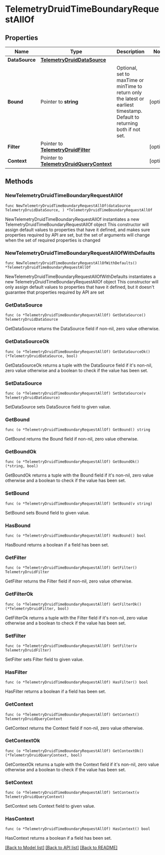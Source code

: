 # TelemetryDruidTimeBoundaryRequestAllOf

## Properties

Name | Type | Description | Notes
------------ | ------------- | ------------- | -------------
**DataSource** | [**TelemetryDruidDataSource**](TelemetryDruidDataSource.md) |  | 
**Bound** | Pointer to **string** | Optional, set to maxTime or minTime to return only the latest or earliest timestamp. Default to returning both if not set. | [optional] 
**Filter** | Pointer to [**TelemetryDruidFilter**](TelemetryDruidFilter.md) |  | [optional] 
**Context** | Pointer to [**TelemetryDruidQueryContext**](TelemetryDruidQueryContext.md) |  | [optional] 

## Methods

### NewTelemetryDruidTimeBoundaryRequestAllOf

`func NewTelemetryDruidTimeBoundaryRequestAllOf(dataSource TelemetryDruidDataSource, ) *TelemetryDruidTimeBoundaryRequestAllOf`

NewTelemetryDruidTimeBoundaryRequestAllOf instantiates a new TelemetryDruidTimeBoundaryRequestAllOf object
This constructor will assign default values to properties that have it defined,
and makes sure properties required by API are set, but the set of arguments
will change when the set of required properties is changed

### NewTelemetryDruidTimeBoundaryRequestAllOfWithDefaults

`func NewTelemetryDruidTimeBoundaryRequestAllOfWithDefaults() *TelemetryDruidTimeBoundaryRequestAllOf`

NewTelemetryDruidTimeBoundaryRequestAllOfWithDefaults instantiates a new TelemetryDruidTimeBoundaryRequestAllOf object
This constructor will only assign default values to properties that have it defined,
but it doesn't guarantee that properties required by API are set

### GetDataSource

`func (o *TelemetryDruidTimeBoundaryRequestAllOf) GetDataSource() TelemetryDruidDataSource`

GetDataSource returns the DataSource field if non-nil, zero value otherwise.

### GetDataSourceOk

`func (o *TelemetryDruidTimeBoundaryRequestAllOf) GetDataSourceOk() (*TelemetryDruidDataSource, bool)`

GetDataSourceOk returns a tuple with the DataSource field if it's non-nil, zero value otherwise
and a boolean to check if the value has been set.

### SetDataSource

`func (o *TelemetryDruidTimeBoundaryRequestAllOf) SetDataSource(v TelemetryDruidDataSource)`

SetDataSource sets DataSource field to given value.


### GetBound

`func (o *TelemetryDruidTimeBoundaryRequestAllOf) GetBound() string`

GetBound returns the Bound field if non-nil, zero value otherwise.

### GetBoundOk

`func (o *TelemetryDruidTimeBoundaryRequestAllOf) GetBoundOk() (*string, bool)`

GetBoundOk returns a tuple with the Bound field if it's non-nil, zero value otherwise
and a boolean to check if the value has been set.

### SetBound

`func (o *TelemetryDruidTimeBoundaryRequestAllOf) SetBound(v string)`

SetBound sets Bound field to given value.

### HasBound

`func (o *TelemetryDruidTimeBoundaryRequestAllOf) HasBound() bool`

HasBound returns a boolean if a field has been set.

### GetFilter

`func (o *TelemetryDruidTimeBoundaryRequestAllOf) GetFilter() TelemetryDruidFilter`

GetFilter returns the Filter field if non-nil, zero value otherwise.

### GetFilterOk

`func (o *TelemetryDruidTimeBoundaryRequestAllOf) GetFilterOk() (*TelemetryDruidFilter, bool)`

GetFilterOk returns a tuple with the Filter field if it's non-nil, zero value otherwise
and a boolean to check if the value has been set.

### SetFilter

`func (o *TelemetryDruidTimeBoundaryRequestAllOf) SetFilter(v TelemetryDruidFilter)`

SetFilter sets Filter field to given value.

### HasFilter

`func (o *TelemetryDruidTimeBoundaryRequestAllOf) HasFilter() bool`

HasFilter returns a boolean if a field has been set.

### GetContext

`func (o *TelemetryDruidTimeBoundaryRequestAllOf) GetContext() TelemetryDruidQueryContext`

GetContext returns the Context field if non-nil, zero value otherwise.

### GetContextOk

`func (o *TelemetryDruidTimeBoundaryRequestAllOf) GetContextOk() (*TelemetryDruidQueryContext, bool)`

GetContextOk returns a tuple with the Context field if it's non-nil, zero value otherwise
and a boolean to check if the value has been set.

### SetContext

`func (o *TelemetryDruidTimeBoundaryRequestAllOf) SetContext(v TelemetryDruidQueryContext)`

SetContext sets Context field to given value.

### HasContext

`func (o *TelemetryDruidTimeBoundaryRequestAllOf) HasContext() bool`

HasContext returns a boolean if a field has been set.


[[Back to Model list]](../README.md#documentation-for-models) [[Back to API list]](../README.md#documentation-for-api-endpoints) [[Back to README]](../README.md)



